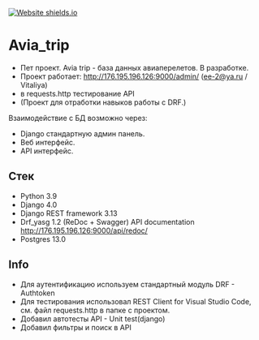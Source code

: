 [![Website shields.io](https://img.shields.io/website-up-down-green-red/http/shields.io.svg)](http://176.195.196.126:9000/)
# Avia_trip
- Пет проект. Avia trip - база данных авиаперелетов. В разработке.
- Проект работает: http://176.195.196.126:9000/admin/ (ee-2@ya.ru / Vitaliya)
-    в requests.http тестирование API
- (Проект для отработки навыков работы с DRF.)

Взаимодействие с БД возможно через:
- Django стандартную админ панель.
- Веб интерфейс.
- API интерфейс.
 
## Стек
- Python 3.9
- Django 4.0
- Django REST framework 3.13
- Drf_yasg 1.2 (ReDoc + Swagger) API documentation http://176.195.196.126:9000/api/redoc/
- Postgres 13.0

## Info
- Для аутентификацию используем стандартный модуль DRF - Authtoken
- Для тестирования использовал REST Client for Visual Studio Code, см. файл requests.http в папке с проектом.
- Добавил автотесты API - Unit test(django)
- Добавил фильтры и поиск в API